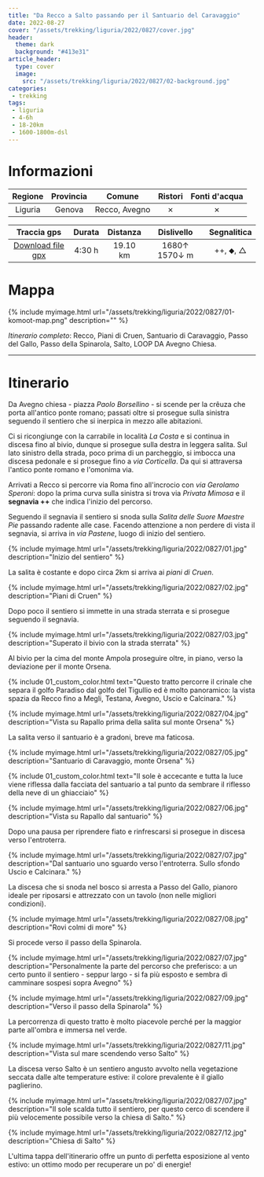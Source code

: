 ```yaml
---
title: "Da Recco a Salto passando per il Santuario del Caravaggio"
date: 2022-08-27
cover: "/assets/trekking/liguria/2022/0827/cover.jpg"
header:
  theme: dark
  background: "#413e31"
article_header:
  type: cover
  image:
    src: "/assets/trekking/liguria/2022/0827/02-background.jpg"
categories:
 - trekking
tags:
 - liguria
 - 4-6h
 - 18-20km
 - 1600-1800m-dsl
---
```



# Informazioni

|       Regione       | Provincia |   Comune     | Ristori | Fonti d'acqua |
|:-------------------:|:---------:|:------------:|:------:|:--------:|
| Liguria             |   Genova  | Recco, Avegno | ✗ | ✗ |

|     Traccia gps     |  Durata |  Distanza | Dislivello  | Segnalitica |
|:-------------------:| :------:| :--------:|:----------: | :---------: |
| [Download file gpx](/assets/trekking/liguria/2022/0827/traccia-gps.gpx) |  4:30 h |  19.10 km | 1680↑ 1570↓ m | ++, ⬥, △ |


# Mappa

{% include myimage.html url="/assets/trekking/liguria/2022/0827/01-komoot-map.png" description="" %}

*Itinerario completo*: Recco, Piani di Cruen, Santuario di Caravaggio, Passo del Gallo, Passo della Spinarola, Salto, LOOP DA Avegno Chiesa.

---

# Itinerario

Da Avegno chiesa - piazza _Paolo Borsellino_ - si scende per la crêuza che porta all'antico ponte romano; passati oltre si prosegue sulla sinistra seguendo il sentiero che si inerpica in mezzo alle abitazioni.

Ci si ricongiunge con la carrabile in località _La Costa_ e si continua in discesa fino al bivio, dunque si prosegue sulla destra in leggera salita. Sul lato sinistro della strada, poco prima di un parcheggio, si imbocca una discesa pedonale e si prosegue fino a _via Corticella_. Da qui si attraversa l'antico ponte romano e l'omonima via.

Arrivati a Recco si percorre via Roma fino all'incrocio con _via Gerolamo Speroni_: dopo la prima curva sulla sinistra si trova via _Privata Mimosa_ e il **segnavia ++** che indica l'inizio del percorso.

Seguendo il segnavia il sentiero si snoda sulla _Salita delle Suore Maestre Pie_ passando radente alle case. Facendo attenzione a non perdere di vista il segnavia, si arriva in _via Pastene_, luogo di inizio del sentiero.

{% include myimage.html url="/assets/trekking/liguria/2022/0827/01.jpg" description="Inizio del sentiero" %}

La salita è costante e dopo circa 2km si arriva ai _piani di Cruen_.

{% include myimage.html url="/assets/trekking/liguria/2022/0827/02.jpg" description="Piani di Cruen" %}

Dopo poco il sentiero si immette in una strada sterrata e si prosegue seguendo il segnavia.

{% include myimage.html url="/assets/trekking/liguria/2022/0827/03.jpg" description="Superato il bivio con la strada sterrata" %}

Al bivio per la cima del monte Ampola proseguire oltre, in piano, verso la deviazione per il monte Orsena. 

{% include 01_custom_color.html text="Questo tratto percorre il crinale che separa il golfo Paradiso dal golfo del Tigullio ed è molto panoramico: la vista spazia da Recco fino a Megli, Testana, Avegno, Uscio e Calcinara." %}

{% include myimage.html url="/assets/trekking/liguria/2022/0827/04.jpg" description="Vista su Rapallo prima della salita sul monte Orsena" %}

La salita verso il santuario è a gradoni, breve ma faticosa.

{% include myimage.html url="/assets/trekking/liguria/2022/0827/05.jpg" description="Santuario di Caravaggio, monte Orsena" %}

{% include 01_custom_color.html text="Il sole è accecante e tutta la luce viene riflessa dalla facciata del santuario a tal punto da sembrare il riflesso della neve di un ghiacciaio" %}

{% include myimage.html url="/assets/trekking/liguria/2022/0827/06.jpg" description="Vista su Rapallo dal santuario" %}

Dopo una pausa per riprendere fiato e rinfrescarsi si prosegue in discesa verso l'entroterra.

{% include myimage.html url="/assets/trekking/liguria/2022/0827/07.jpg" description="Dal santuario uno sguardo verso l'entroterra. Sullo sfondo Uscio e Calcinara." %}

La discesa che si snoda nel bosco si arresta a Passo del Gallo, pianoro ideale per riposarsi e attrezzato con un tavolo (non nelle migliori condizioni).

{% include myimage.html url="/assets/trekking/liguria/2022/0827/08.jpg" description="Rovi colmi di more" %}

Si procede verso il passo della Spinarola.

{% include myimage.html url="/assets/trekking/liguria/2022/0827/07.jpg" description="Personalmente la parte del percorso che preferisco: a un certo punto il sentiero - seppur largo - si fa più esposto e sembra di camminare sospesi sopra Avegno" %}

{% include myimage.html url="/assets/trekking/liguria/2022/0827/09.jpg" description="Verso il passo della Spinarola" %}

La percorrenza di questo tratto è molto piacevole perché per la maggior parte all'ombra e immersa nel verde.

{% include myimage.html url="/assets/trekking/liguria/2022/0827/11.jpg" description="Vista sul mare scendendo verso Salto" %}

La discesa verso Salto è un sentiero angusto avvolto nella vegetazione seccata dalle alte temperature estive: il colore prevalente è il giallo paglierino. 

{% include myimage.html url="/assets/trekking/liguria/2022/0827/07.jpg" description="Il sole scalda tutto il sentiero, per questo cerco di scendere il più velocemente possibile verso la chiesa di Salto." %}

{% include myimage.html url="/assets/trekking/liguria/2022/0827/12.jpg" description="Chiesa di Salto" %}

L'ultima tappa dell'itinerario offre un punto di perfetta esposizione al vento estivo: un ottimo modo per recuperare un po' di energie!
